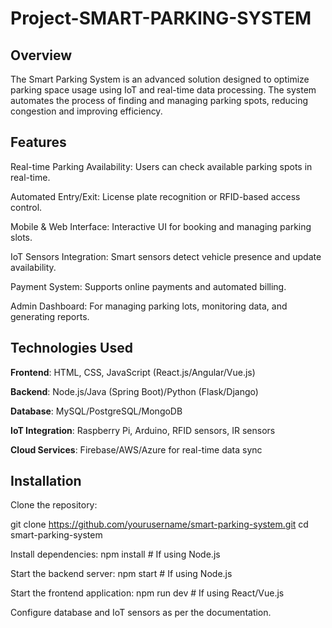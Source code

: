 # Project-SMART-PARKING-SYSTEM

## Overview

The Smart Parking System is an advanced solution designed to optimize parking space usage using IoT and real-time data processing. The system automates the process of finding and managing parking spots, reducing congestion and improving efficiency.

## Features

Real-time Parking Availability: Users can check available parking spots in real-time.

Automated Entry/Exit: License plate recognition or RFID-based access control.

Mobile & Web Interface: Interactive UI for booking and managing parking slots.

IoT Sensors Integration: Smart sensors detect vehicle presence and update availability.

Payment System: Supports online payments and automated billing.

Admin Dashboard: For managing parking lots, monitoring data, and generating reports.

## Technologies Used

**Frontend**: HTML, CSS, JavaScript (React.js/Angular/Vue.js)

**Backend**: Node.js/Java (Spring Boot)/Python (Flask/Django)

**Database**: MySQL/PostgreSQL/MongoDB

**IoT Integration**: Raspberry Pi, Arduino, RFID sensors, IR sensors

**Cloud Services**: Firebase/AWS/Azure for real-time data sync

## Installation

Clone the repository:

git clone https://github.com/yourusername/smart-parking-system.git
cd smart-parking-system

Install dependencies:   npm install  # If using Node.js

Start the backend server:  npm start  # If using Node.js

Start the frontend application:  npm run dev  # If using React/Vue.js
  
Configure database and IoT sensors as per the documentation.

